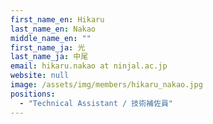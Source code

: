 ```yaml
---
first_name_en: Hikaru
last_name_en: Nakao
middle_name_en: ""
first_name_ja: 光
last_name_ja: 中尾
email: hikaru.nakao at ninjal.ac.jp
website: null
image: /assets/img/members/hikaru_nakao.jpg
positions: 
  - "Technical Assistant / 技術補佐員"
---
```

